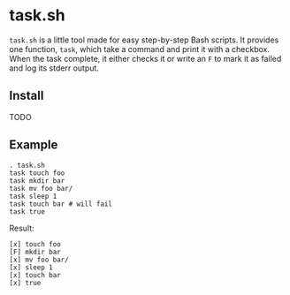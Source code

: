 # task.sh

``task.sh`` is a little tool made for easy step-by-step Bash scripts. It
provides one function, `task`, which take a command and print it with a
checkbox. When the task complete, it either checks it or write an `F` to mark
it as failed and log its stderr output.

## Install

TODO

## Example

    . task.sh
    task touch foo
    task mkdir bar
    task mv foo bar/
    task sleep 1
    task touch bar # will fail
    task true

Result:

    [x] touch foo
    [F] mkdir bar
    [x] mv foo bar/
    [x] sleep 1
    [x] touch bar
    [x] true

